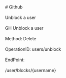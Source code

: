 <br>#     Github</br>
<br>Unblock a user</br>
<br>GH Unblock a user</br>
<br>Method: Delete</br>
<br>OperationID: users/unblock</br>
<br>EndPoint:</br>
<br>/user/blocks/{username}</br>
